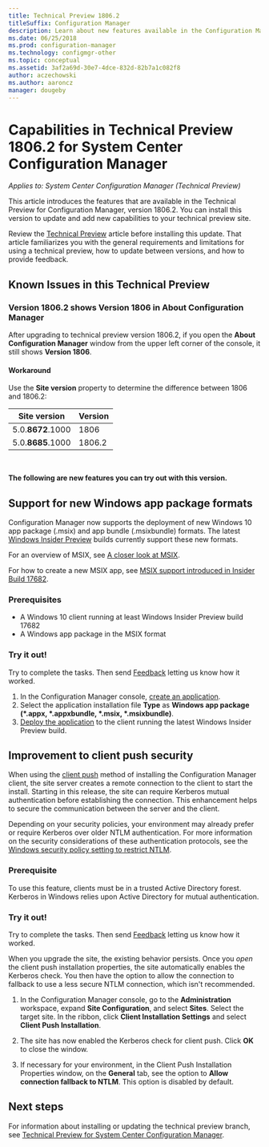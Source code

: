 ```yaml
---
title: Technical Preview 1806.2
titleSuffix: Configuration Manager
description: Learn about new features available in the Configuration Manager Technical Preview version 1806.2.
ms.date: 06/25/2018
ms.prod: configuration-manager
ms.technology: configmgr-other
ms.topic: conceptual
ms.assetid: 3af2a69d-30e7-4dce-832d-82b7a1c082f8
author: aczechowski
ms.author: aaroncz
manager: dougeby
---
```


# Capabilities in Technical Preview 1806.2 for System Center Configuration Manager

*Applies to: System Center Configuration Manager (Technical Preview)*

This article introduces the features that are available in the Technical Preview for Configuration Manager, version 1806.2. You can install this version to update and add new capabilities to your technical preview site. 

Review the [Technical Preview](/sccm/core/get-started/technical-preview) article before installing this update. That article familiarizes you with the general requirements and limitations for using a technical preview, how to update between versions, and how to provide feedback.     


<!--  Known Issues Template
## Known Issues in this Technical Preview

### <a name="ki_ANCHOR"></a> Known issue title
<!--bugID--
Issue description and cause.

#### Workaround
Steps to workaround, if any.  
-->

## Known Issues in this Technical Preview

### <a name="ki_version"></a> Version 1806.2 shows Version 1806 in About Configuration Manager
<!--518148-->
After upgrading to technical preview version 1806.2, if you open the **About Configuration Manager** window from the upper left corner of the console, it still shows **Version 1806**. 

#### Workaround
Use the **Site version** property to determine the difference between 1806 and 1806.2:

| Site version  | Version
|---------|---------|
| 5.0.**8672**.1000 | 1806 |
| 5.0.**8685**.1000 | 1806.2 |
 


</br>

**The following are new features you can try out with this version.**  


## <a name="bkmk_msix"></a> Support for new Windows app package formats
<!--1357427-->
Configuration Manager now supports the deployment of new Windows 10 app package (.msix) and app bundle (.msixbundle) formats. The latest [Windows Insider Preview](https://insider.windows.com/) builds currently support these new formats.

For an overview of MSIX, see [A closer look at MSIX](https://blogs.msdn.microsoft.com/sgern/2018/06/18/a-closer-look-at-msix/).

For how to create a new MSIX app, see [MSIX support introduced in Insider Build 17682](https://techcommunity.microsoft.com/t5/MSIX-Blog/MSIX-support-introduced-in-Insider-Build-17682/ba-p/202376).

### Prerequisites
- A Windows 10 client running at least Windows Insider Preview build 17682
- A Windows app package in the MSIX format

### Try it out!
Try to complete the tasks. Then send [Feedback](capabilities-in-technical-preview-1804.md#bkmk_feedback) letting us know how it worked.

1. In the Configuration Manager console, [create an application](/sccm/apps/deploy-use/create-applications). 
2. Select the application installation file **Type** as **Windows app package (*.appx, *.appxbundle, *.msix, *.msixbundle)**.
3. [Deploy the application](/sccm/apps/deploy-use/deploy-applications) to the client running the latest Windows Insider Preview build.



## <a name="bkmk_client-push"></a> Improvement to client push security
<!--1358204-->
When using the [client push](/sccm/core/clients/deploy/plan/client-installation-methods#client-push-installation) method of installing the Configuration Manager client, the site server creates a remote connection to the client to start the install. Starting in this release, the site can require Kerberos mutual authentication before establishing the connection. This enhancement helps to secure the communication between the server and the client. 

Depending on your security policies, your environment may already prefer or require Kerberos over older NTLM authentication. For more information on the security considerations of these authentication protocols, see the [Windows security policy setting to restrict NTLM](https://docs.microsoft.com/windows/security/threat-protection/security-policy-settings/network-security-restrict-ntlm-outgoing-ntlm-traffic-to-remote-servers#security-considerations).


### Prerequisite

To use this feature, clients must be in a trusted Active Directory forest. Kerberos in Windows relies upon Active Directory for mutual authentication. 


### Try it out!

Try to complete the tasks. Then send [Feedback](capabilities-in-technical-preview-1804.md#bkmk_feedback) letting us know how it worked.

When you upgrade the site, the existing behavior persists. Once you *open* the client push installation properties, the site automatically enables the Kerberos check. You then have the option to allow the connection to fallback to use a less secure NTLM connection, which isn't recommended. 

1. In the Configuration Manager console, go to the **Administration** workspace, expand **Site Configuration**, and select **Sites**. Select the target site. In the ribbon, click **Client Installation Settings** and select **Client Push Installation**.  

2. The site has now enabled the Kerberos check for client push. Click **OK** to close the window.  

3. If necessary for your environment, in the Client Push Installation Properties window, on the **General** tab, see the option to **Allow connection fallback to NTLM**. This option is disabled by default. 




## Next steps
For information about installing or updating the technical preview branch, see [Technical Preview for System Center Configuration Manager](/sccm/core/get-started/technical-preview).    
